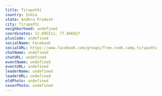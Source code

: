 ```yaml
---
title: Tirupathi
country: India
state: Andhra Pradesh
city: Tirupathi
neighborhood: undefined
coordinates: 12.895511, 77.866927
plusCode: undefined
socialName: Facebook
socialURL: https://www.facebook.com/groups/free.code.camp.tirupathi
chatName: undefined
chatURL: undefined
eventName: undefined
eventURL: undefined
leaderName: undefined
leaderURL: undefined
oldPhoto: undefined
coverPhoto: undefined
---
```

